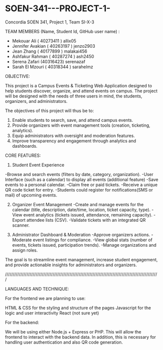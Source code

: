 # SOEN-341---PROJECT-1-
Concordia SOEN 341, Project 1, Team SI-X-3

TEAM MEMBERS (Name, Student Id, GitHub user name) :
- Mekouar Ali ( 40273411 ) allix05
- Jennifer Avakian ( 40263197 ) jenzo2903
- Jean Zhang ( 40177899 ) malakai456
- Ashfakur Rahman ( 40287274 ) ash2450
- Serena Zafari (40316423)  serenazaf
- Sarah El Mzouri ( 40318344 ) sarahelmz




OBJECTIVE:

This project is a Campus Events & Ticketing Web Application designed to help students discover, organize, and attend events on campus. The project will be designed with the needs of three users in mind, the students, organizers, and administrators.


The objectives of this project will thus be to:
1. Enable students to search, save, and attend campus events.
2. Provide organizers with event management tools (creation, ticketing, analytics).
3. Equip administrators with oversight and moderation features.
4. Improve transparency and engagement through analytics and dashboards.


CORE FEATURES:

1. Student Event Experience

-Browse and search events (filters by date, category, organization).
-User Interface (such as a calendar) to display all events (additional feature)
-Save events to a personal calendar.
-Claim free or paid tickets.
-Receive a unique QR code ticket for entry.
-Students could register for notifications(SMS or mail) of upcoming events.

2. Organizer Event Management
-Create and manage events for the calendar (title, description, date/time, location, ticket capacity, type).
-View event analytics (tickets issued, attendance, remaining capacity).
-Export attendee lists (CSV).
-Validate tickets with an integrated QR scanner.

3. Administrator Dashboard & Moderation
-Approve organizers actions.
-Moderate event listings for compliance.
-View global stats (number of events, tickets issued, participation trends).
-Manage organizations and assign roles.

The goal is to streamline event management, increase student engagement, and provide actionable insights for administrators and organizers.  

////////////////////////////////////////////////////////////////////////////////////////////////////



LANGUAGES AND TECHNIQUE:

For the frontend we are planning to use:

HTML & CSS for the styling and structure of the pages 
Javascript for the logic and user interactivity 
React (not sure yet)

For the backend:

We will be using either Node.js + Express or PHP. This will allow the frontend to interact with the backend data. In addition, this is necessary for handling user authentication and also QR code generation. 

